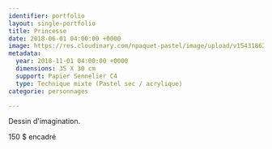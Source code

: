 ```yaml
---
identifier: portfolio
layout: single-portfolio
title: Princesse
date: 2018-06-01 04:00:00 +0000
image: https://res.cloudinary.com/npaquet-pastel/image/upload/v1543186254/22D26E57-BBBF-491F-9A57-488944DD5F8A.jpg
metadata:
  year: 2018-11-01 04:00:00 +0000
  dimensions: 35 X 30 cm
  support: Papier Sennelier C4
  type: Technique mixte (Pastel sec / acrylique)
categorie: personnages

---
```

Dessin d'imagination.

150 $ encadré